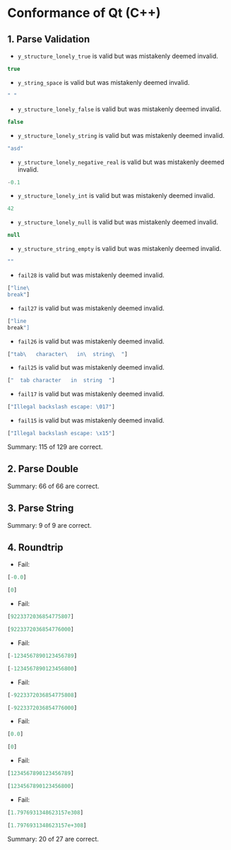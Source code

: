 # Conformance of Qt (C++)

## 1. Parse Validation

* `y_structure_lonely_true` is valid but was mistakenly deemed invalid.
~~~js
true
~~~

* `y_string_space` is valid but was mistakenly deemed invalid.
~~~js
" "
~~~

* `y_structure_lonely_false` is valid but was mistakenly deemed invalid.
~~~js
false
~~~

* `y_structure_lonely_string` is valid but was mistakenly deemed invalid.
~~~js
"asd"
~~~

* `y_structure_lonely_negative_real` is valid but was mistakenly deemed invalid.
~~~js
-0.1
~~~

* `y_structure_lonely_int` is valid but was mistakenly deemed invalid.
~~~js
42
~~~

* `y_structure_lonely_null` is valid but was mistakenly deemed invalid.
~~~js
null
~~~

* `y_structure_string_empty` is valid but was mistakenly deemed invalid.
~~~js
""
~~~

* `fail28` is valid but was mistakenly deemed invalid.
~~~js
["line\
break"]
~~~

* `fail27` is valid but was mistakenly deemed invalid.
~~~js
["line
break"]
~~~

* `fail26` is valid but was mistakenly deemed invalid.
~~~js
["tab\   character\   in\  string\  "]
~~~

* `fail25` is valid but was mistakenly deemed invalid.
~~~js
["	tab	character	in	string	"]
~~~

* `fail17` is valid but was mistakenly deemed invalid.
~~~js
["Illegal backslash escape: \017"]
~~~

* `fail15` is valid but was mistakenly deemed invalid.
~~~js
["Illegal backslash escape: \x15"]
~~~


Summary: 115 of 129 are correct.

## 2. Parse Double


Summary: 66 of 66 are correct.

## 3. Parse String


Summary: 9 of 9 are correct.

## 4. Roundtrip

* Fail:
~~~js
[-0.0]
~~~

~~~js
[0]
~~~

* Fail:
~~~js
[9223372036854775807]
~~~

~~~js
[9223372036854776000]
~~~

* Fail:
~~~js
[-1234567890123456789]
~~~

~~~js
[-1234567890123456800]
~~~

* Fail:
~~~js
[-9223372036854775808]
~~~

~~~js
[-9223372036854776000]
~~~

* Fail:
~~~js
[0.0]
~~~

~~~js
[0]
~~~

* Fail:
~~~js
[1234567890123456789]
~~~

~~~js
[1234567890123456800]
~~~

* Fail:
~~~js
[1.7976931348623157e308]
~~~

~~~js
[1.7976931348623157e+308]
~~~


Summary: 20 of 27 are correct.


